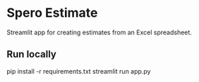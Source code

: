 # Spero Estimate

Streamlit app for creating estimates from an Excel spreadsheet.

## Run locally
pip install -r requirements.txt
streamlit run app.py
